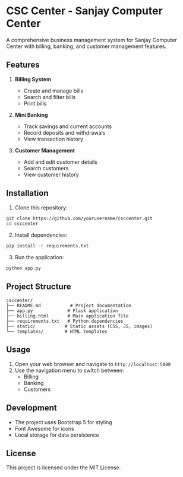 # CSC Center - Sanjay Computer Center

A comprehensive business management system for Sanjay Computer Center with billing, banking, and customer management features.

## Features

1. **Billing System**
   - Create and manage bills
   - Search and filter bills
   - Print bills

2. **Mini Banking**
   - Track savings and current accounts
   - Record deposits and withdrawals
   - View transaction history

3. **Customer Management**
   - Add and edit customer details
   - Search customers
   - View customer history

## Installation

1. Clone this repository:
```bash
git clone https://github.com/yourusername/csccenter.git
cd csccenter
```

2. Install dependencies:
```bash
pip install -r requirements.txt
```

3. Run the application:
```bash
python app.py
```

## Project Structure

```
csccenter/
├── README.md           # Project documentation
├── app.py             # Flask application
├── billing.html       # Main application file
├── requirements.txt   # Python dependencies
├── static/           # Static assets (CSS, JS, images)
└── templates/        # HTML templates
```

## Usage

1. Open your web browser and navigate to `http://localhost:5000`
2. Use the navigation menu to switch between:
   - Billing
   - Banking
   - Customers

## Development

- The project uses Bootstrap 5 for styling
- Font Awesome for icons
- Local storage for data persistence

## License

This project is licensed under the MIT License.
